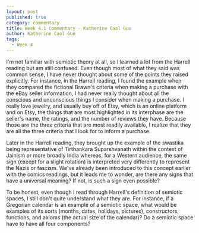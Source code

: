 ```yaml
---
layout: post
published: true
category: commentary
title: Week 4.1 Commentary - Katherine Caol Guo
author: Katherine Caol Guo
tags:
  - Week 4
---
```

I'm not familiar with semiotic theory at all, so I learned a lot from the Harrell reading but am still confused. Even though most of what they said was common sense, I have never thought about some of the points they raised explicitly. For instance, in the Harrell reading, I found the example when they compared the fictional Brawn's criteria when making a purchase with the eBay seller information, I had never really thought about all the conscious and unconscious things I consider when making a purchase. I really love jewelry, and usually buy off of Etsy, which is an online platform and on Etsy, the things that are most highlighted in its interphase are the seller's name, the ratings, and the number of reviews they have. Because those are the three criteria that are most readily available, I realize that they are all the three criteria that I look for to inform a purchase. 

Later in the Harrell reading, they brought up the example of the swastika being representative of Tirthankara Suparshvanath within the context of Jainism or more broadly India whereas, for a Western audience, the same sign (except for a slight rotation) is interpreted very differently to represent the Nazis or fascism. We've already been introduced to this concept earlier with the comics readings, but it leads me to wonder, are there any signs that have a universal meaning? If not, is such a sign even possible?

To be honest, even though I read through Harrell's definition of semiotic spaces, I still don't quite understand what they are. For instance, if a Gregorian calendar is an example of a semiotic space, what would be examples of its sorts (months, dates, holidays, pictures), constructors, functions, and axioms (the actual size of the calendar)? Do a semiotic space have to have all four components?
